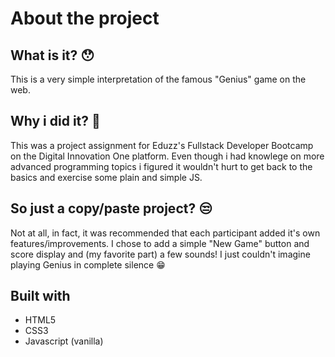 # About the project

## What is it? 😯

This is a very simple interpretation of the famous "Genius" game on the web.

## Why i did it? 🤔

This was a project assignment for Eduzz's Fullstack Developer Bootcamp on the Digital Innovation One platform. Even though i had knowlege on more advanced programming topics i figured it wouldn't hurt to get back to the basics and exercise some plain and simple JS.

## So just a copy/paste project? 😒

Not at all, in fact, it was recommended that each participant added it's own features/improvements. I chose to add a simple "New Game" button and score display and (my favorite part) a few sounds! I just couldn't imagine playing Genius in complete silence 😁

## Built with

- HTML5
- CSS3
- Javascript (vanilla)